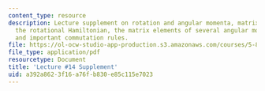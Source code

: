 ```yaml
---
content_type: resource
description: Lecture supplement on rotation and angular momenta, matrix elements for
  the rotational Hamiltonian, the matrix elements of several angular momentum operators,
  and important commutation rules.
file: https://ol-ocw-studio-app-production.s3.amazonaws.com/courses/5-80-small-molecule-spectroscopy-and-dynamics-fall-2008/a392a8623f16a76fb830e85c115e7023_14s_rotatangmom.pdf
file_type: application/pdf
resourcetype: Document
title: 'Lecture #14 Supplement'
uid: a392a862-3f16-a76f-b830-e85c115e7023
---
```

